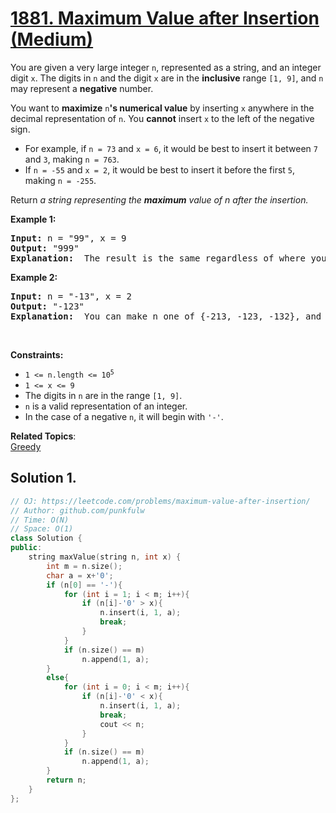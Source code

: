 # [1881. Maximum Value after Insertion (Medium)](https://leetcode.com/problems/maximum-value-after-insertion/)

<p>You are given a very large integer <code>n</code>, represented as a string, and an integer digit <code>x</code>. 
  The digits in <code>n</code> and the digit <code>x</code> are in the <b>inclusive</b> range <code>[1, 9]</code>, and <code>n</code> may represent a <b>negative</b> number.</p>

<p>You want to <b>maximize</b> <code>n</code><b>'s numerical value</b> by inserting <code>x</code> anywhere in the decimal representation of <code>n</code>.
  You <b>cannot</b> insert <code>x</code> to the left of the negative sign.</p>

<ul>
  <li>For example, if <code>n = 73</code> and <code>x = 6</code>, it would be best to insert it between <code>7</code> and <code>3</code>, making <code>n = 763</code>.</li>
  <li>If <code>n = -55</code> and <code>x = 2</code>, it would be best to insert it before the first <code>5</code>, making <code>n = -255</code>.</li>
</ul>

<p>Return <em>a string representing the <b>maximum</b> value of n after the insertion.</em></p>


<p><strong>Example 1:</strong></p>
<pre>
<strong>Input:</strong> n = "99", x = 9
<strong>Output:</strong> "999"
<strong>Explanation: </strong> The result is the same regardless of where you insert 9.
</pre>

<p><strong>Example 2:</strong></p>
<pre>
<strong>Input:</strong> n = "-13", x = 2
<strong>Output:</strong> "-123"
<strong>Explanation: </strong> You can make n one of {-213, -123, -132}, and the largest of those three is -123.
</pre>

<p>&nbsp;</p>
<p><strong>Constraints:</strong></p>

<ul>
  <li><code>1 &lt;= n.length &lt;= 10<sup>5</sup></code></li>
  <li><code>1 &lt;= x &lt;= 9</code></li>
  <li>The digits in <code>n</code> are in the range <code>[1, 9]</code>.</li>
  <li><code>n</code> is a valid representation of an integer.</li>
  <li>In the case of a negative <code>n</code>, it will begin with <code>'-'</code>.</li>
</ul>



**Related Topics**:  
[Greedy](https://leetcode.com/tag/greedy/)


## Solution 1.


```cpp
// OJ: https://leetcode.com/problems/maximum-value-after-insertion/
// Author: github.com/punkfulw
// Time: O(N)
// Space: O(1)
class Solution {
public:
    string maxValue(string n, int x) {
        int m = n.size();
        char a = x+'0';
        if (n[0] == '-'){
            for (int i = 1; i < m; i++){
                if (n[i]-'0' > x){
                    n.insert(i, 1, a);
                    break;
                }
            }
            if (n.size() == m)
                n.append(1, a);
        }
        else{
            for (int i = 0; i < m; i++){
                if (n[i]-'0' < x){
                    n.insert(i, 1, a);
                    break;
                    cout << n;
                }
            }
            if (n.size() == m)
                n.append(1, a);
        }
        return n;
    }
};
```
